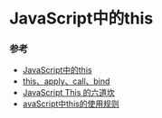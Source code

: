 # JavaScript中的this

### 参考

* [JavaScript中的this](https://juejin.im/post/59748cbb6fb9a06bb21ae36d)
* [this、apply、call、bind](https://juejin.im/post/59bfe84351882531b730bac2)
* [JavaScript This 的六道坎](https://blog.crimx.com/2016/05/12/understanding-this/)
* [avaScript中this的使用规则](https://www.w3cplus.com/javascript/the-simple-rules-to-this-in-javascript.html)